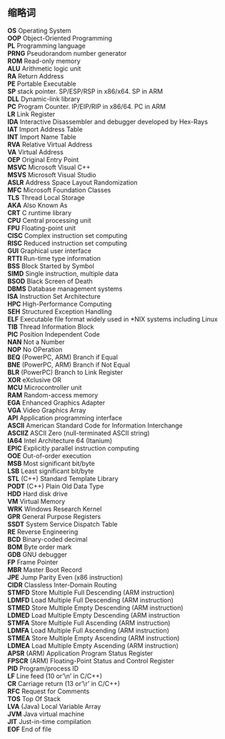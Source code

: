 缩略词
-

**OS** 		Operating System  
**OOP** 	Object-Oriented Programming    
**PL** 		Programming language   
**PRNG** 	Pseudorandom number generator   
**ROM** 	Read-only memory   
**ALU** 	Arithmetic logic unit  
**RA** 		Return Address   
**PE** 		Portable Executable    
**SP** 		stack pointer. SP/ESP/RSP in x86/x64. SP in ARM    
**DLL** 	Dynamic-link library   
**PC** 		Program Counter. IP/EIP/RIP in x86/64. PC in ARM   
**LR** 		Link Register  
**IDA** 	Interactive Disassembler and debugger developed by Hex-Rays    
**IAT** 	Import Address Table   
**INT** 	Import Name Table  
**RVA** 	Relative Virtual Address   
**VA** 		Virtual Address    
**OEP** 	Original Entry Point   
**MSVC** 	Microsoft Visual C++  
**MSVS** 	Microsoft Visual Studio   
**ASLR** 	Address Space Layout Randomization    
**MFC** 	Microsoft Foundation Classes   
**TLS** 	Thread Local Storage   
**AKA** 	Also Known As   
**CRT** 	C runtime library    
**CPU** 	Central processing unit      
**FPU** 	Floating-point unit      
**CISC** 	Complex instruction set computing   
**RISC** 	Reduced instruction set computing   
**GUI** 	Graphical user interface     
**RTTI** 	Run-time type information  
**BSS** 	Block Started by Symbol     
**SIMD** 	Single instruction, multiple data     
**BSOD** 	Black Screen of Death  
**DBMS** 	Database management systems   
**ISA** 	Instruction Set Architecture   
**HPC** 	High-Performance Computing  
**SEH** 	Structured Exception Handling  
**ELF** 	Executable file format widely used in \*NIX systems including Linux  
**TIB** 	Thread Information Block   
**PIC** 	Position Independent Code  
**NAN** 	Not a Number   
**NOP**		No OPeration   
**BEQ** 	(PowerPC, ARM) Branch if Equal  
**BNE** 	(PowerPC, ARM) Branch if Not Equal  
**BLR** 	(PowerPC) Branch to Link Register  
**XOR** 	eXclusive OR  
**MCU** 	Microcontroller unit  
**RAM** 	Random-access memory  
**EGA** 	Enhanced Graphics Adapter  
**VGA** 	Video Graphics Array  
**API** 	Application programming interface  
**ASCII** 	American Standard Code for Information Interchange  
**ASCIIZ** 	ASCII Zero (null-terminated ASCII string)  
**IA64** 	Intel Architecture 64 (Itanium)  
**EPIC** 	Explicitly parallel instruction computing  
**OOE** 	Out-of-order execution  
**MSB** 	Most significant bit/byte  
**LSB** 	Least significant bit/byte  
**STL** 	(C++) Standard Template Library    
**PODT** 	(C++) Plain Old Data Type  
**HDD** 	Hard disk drive  
**VM** 		Virtual Memory  
**WRK** 	Windows Research Kernel  
**GPR** 	General Purpose Registers  
**SSDT** 	System Service Dispatch Table  
**RE** 		Reverse Engineering  
**BCD** 	Binary-coded decimal  
**BOM** 	Byte order mark   
**GDB** 	GNU debugger   
**FP** 		Frame Pointer  
**MBR**		Master Boot Record  
**JPE**		Jump Parity Even (x86 instruction)  
**CIDR** 	Classless Inter-Domain Routing  
**STMFD**	Store Multiple Full Descending (ARM instruction)  
**LDMFD**	Load Multiple Full Descending (ARM instruction)  
**STMED**	Store Multiple Empty Descending (ARM instruction)  
**LDMED**	Load Multiple Empty Descending (ARM instruction  
**STMFA**	Store Multiple Full Ascending (ARM instruction)  
**LDMFA** 	Load Multiple Full Ascending (ARM instruction)  
**STMEA** 	Store Multiple Empty Ascending (ARM instruction)  
**LDMEA** 	Load Multiple Empty Ascending (ARM instruction)  
**APSR** 	(ARM) Application Program Status Register  
**FPSCR** 	(ARM) Floating-Point Status and Control Register  
**PID** 	Program/process ID  
**LF** 		Line feed (10 or’\n’ in C/C++)  
**CR** 		Carriage return (13 or’\r’ in C/C++)  
**RFC** 	Request for Comments    
**TOS** 	Top Of Stack  
**LVA** 	(Java) Local Variable Array  
**JVM** 	Java virtual machine  
**JIT** 	Just-in-time compilation  
**EOF** 	End of file  
